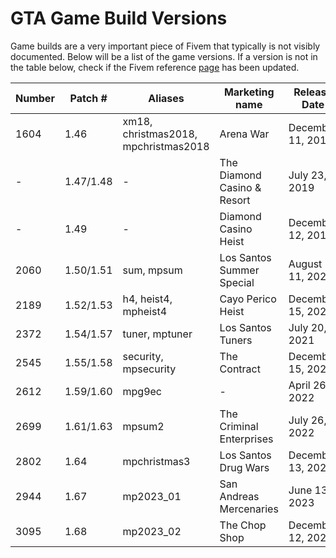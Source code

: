# GTA Game Build Versions

Game builds are a very important piece of Fivem that typically is not visibly documented. Below will be a list of the game versions. If a version is not in the table below, check if the Fivem reference [page](https://docs.fivem.net/docs/server-manual/server-commands/#sv_enforcegamebuild-build) has been updated.

| Number | Patch # | Aliases | Marketing name | Release Date |
|--|--|--|--|--|
| 1604 | 1.46 | xm18, christmas2018, mpchristmas2018 | Arena War | December 11, 2018 |
| - | 1.47/1.48 | - | The Diamond Casino & Resort | July 23, 2019 |
| - | 1.49 | - | Diamond Casino Heist | December 12, 2019 |
| 2060 | 1.50/1.51 | sum, mpsum | Los Santos Summer Special | August 11, 2020 |
| 2189 | 1.52/1.53 | h4, heist4, mpheist4 | Cayo Perico Heist | December 15, 2020 |
| 2372 | 1.54/1.57 | tuner, mptuner | Los Santos Tuners | July 20, 2021 |
| 2545 | 1.55/1.58 | security, mpsecurity | The Contract | December 15, 2021 |
| 2612 | 1.59/1.60 | mpg9ec | - | April 26, 2022 |
| 2699 | 1.61/1.63 | mpsum2 | The Criminal Enterprises | July 26, 2022 |
| 2802 | 1.64 | mpchristmas3 | Los Santos Drug Wars | December 13, 2022 |
| 2944 | 1.67 | mp2023_01 | San Andreas Mercenaries | June 13, 2023 |
| 3095 | 1.68 | mp2023_02 | The Chop Shop | December 12, 2023 |

